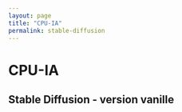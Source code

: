 ```yaml
---
layout: page
title: "CPU-IA"
permalink: stable-diffusion
---
```

# CPU-IA
## Stable Diffusion - version vanille

<script type="module"
src="https://gradio.s3-us-west-2.amazonaws.com/3.8.2/gradio.js">
</script>

<gradio-app space="runwayml/stable-diffusion-v1-5"></gradio-app>
